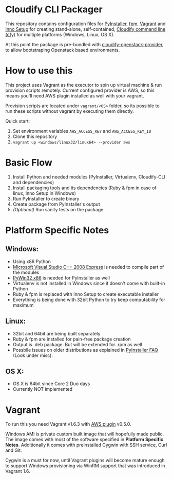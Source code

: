 Cloudify CLI Packager
=====================
This repository contains configuration files for [PyInstaller](http://www.pyinstaller.org/), [fpm](https://github.com/jordansissel/fpm), [Vagrant](http://www.vagrantup.com/) and [Inno Setup](http://www.jrsoftware.org/isinfo.php) for creating stand-alone, self-contained, [Cloudify command line (cfy)](https://github.com/cloudify-cosmo/cloudify-cli) for multiple platforms (Windows, Linux, OS X).

At this point the package is pre-bundled with [cloudify-openstack-provider](https://github.com/cloudify-cosmo/cloudify-openstack-provider), to allow bootstraping Openstack based environments.

How to use this
===============
This project uses Vagrant as the executor to spin up virtual machine & run provision scripts remotely.
Current configured provider is AWS, so this means you'll need AWS plugin installed as well with your vagrant.

Provision scripts are located under `vagrant/<OS>` folder, so its possible to run these scripts without vagrant by executing them directly.

Quick start:

1. Set environment variables `AWS_ACCESS_KEY` and `AWS_ACCESS_KEY_ID`
1. Clone this repository
1. `vagrant up <windows/linux32/linux64> --provider aws`


Basic Flow
===========
1. Install Python and needed modules (PyInstaller, Virtualenv, Cloudify-CLI and dependencies)
1. Install packaging tools and its dependencies (Ruby & fpm in case of linux, Inno Setup in Windows)
1. Run PyInstaller to create binary
1. Create package from PyInstaller's output
1. *(Optional)* Run sanity tests on the package


Platform Specific Notes
======================
Windows:
-------
* Using x86 Python
* [Microsoft Visual Studio C++ 2008 Express](http://www.visualstudio.com/en-us/downloads/) is needed to compile part of the modules
* [PyWin32 x86](http://sourceforge.net/projects/pywin32/) is needed for PyInstaller as well
* Virtualenv is not installed in Windows since it doesn't come with built-in Python
* Ruby & fpm is replaced with Inno Setup to create executable installer
* Everything is being done with 32bit Python to try keep computability for maximum

Linux:
-----
* 32bit and 64bit are being built separately
* Ruby & fpm are installed for pain-free package creation
* Output is .deb package. But will be extended for .rpm as well
* Possbile issues on older distributions as explained in [PyInstaller FAQ](http://www.pyinstaller.org/wiki/FAQ) (Look under misc).

OS X:
----
* OS X is 64bit since Core 2 Duo days
* Currently NOT implemented


Vagrant
=======
To run this you need Vagrant v1.6.3 with [AWS plugin](https://github.com/mitchellh/vagrant-aws) v0.5.0.

Windows AMI is private custom built image that will hopefully made public.
The image comes with most of the software specified in __Platform Specific Notes__.
Additionally it comes with preinstalled Cygwin with SSH service, Curl and Git.

Cygwin is a must for now, until Vagrant plugins will become mature enough to support Windows provisioning via WinRM
support that was introduced in Vagrant 1.6.
